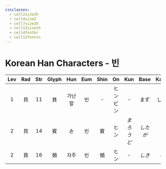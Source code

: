 ```yaml
---
cssclasses:
  - cell2size1h
  - cell4size2
  - cell7size1h
  - cell12size1h
  - cell4fontkr
  - cell12fontcn
---
```


# Korean Han Characters - 빈

| Lev | Rad | Str | Glyph | Hun | Eum | Shin |    On    |  Kun   | Base  | Kana | Simp | Man | Can  |   Viet    |
| :-: | :-: | :-: | :---: | :-: | :-: | :--: | :------: | :----: | :---: | :--: | :--: | :-: | :--: | :-------: |
|  1  |  貝  | 11  |   貧   | 가난할 |  빈  |  -   | ヒン<br>ビン |   -    |  まず   |  しい  |  贫   | pín | pan4 |    bần    |
|  2  |  貝  | 14  |   賓   |  손  |  빈  |  賓   |    ヒン    | *まろうど* | *したが* | *う*  |  宾   | bīn | ban1 |    tân    |
|  2  |  頁  | 16  |   頻   | 자주  |  빈  |  頻   |    ヒン    |   -    | *しき*  | *る*  |  频   | pín | pan4 | tần<br>từng |
